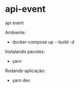 # api-event

api event

Ambiente:
- docker-compose up --build -d

Instalando pacotes:
- yarn

Rodando aplicação:
- yarn dev
